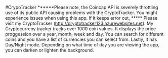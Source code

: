 #CrypoTracker
******Please note, the Coincap API is severely throttling use of its public API causing problems with the CryptoTracker. You might experience issues when using this app. If it keeps error out, *****
Please visit my CryptoTracker (http://cryptotracker123.azurewebsites.net). My Cryptocurreny tracker tracks over 1000 coin values. It displays the price proggession over a year, month, week and day. You can search for different coins and you have a list of currencies you can select from. Lastly, It has Day/Night mode. Depending on what time of day you are viewing the app, you can darken or lighten the background.